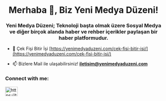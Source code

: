 <h1 align="center">Merhaba 👋, Biz Yeni Medya Düzeni!</h1>
<h3 align="center">Yeni Medya Düzeni; Teknoloji başta olmak üzere Sosyal Medya ve diğer birçok alanda haber ve rehber içerikler paylaşan bir haber platformudur.</h3>

- 🔭 Çek Fişi Bitir İşi [https://yenimedyaduzeni.com/cek-fisi-bitir-isi/](https://yenimedyaduzeni.com/cek-fisi-bitir-isi/)

- 📫 Bizlere Mail ile ulaşabilirsiniz! **iletisim@yenimedyaduzeni.com**

<h3 align="left">Connect with me:</h3>
<p align="left">
<a href="https://twitter.com/https://twitter.com/ymddotcom" target="blank"><img align="center" src="https://raw.githubusercontent.com/rahuldkjain/github-profile-readme-generator/master/src/images/icons/Social/twitter.svg" alt="https://twitter.com/ymddotcom" height="30" width="40" /></a>
</p>
